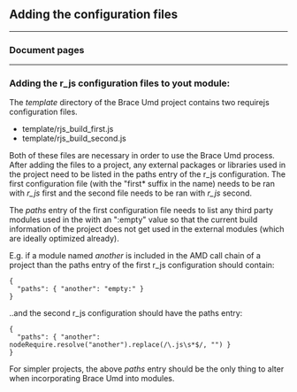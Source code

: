 ## Adding the configuration files

---
### Document pages

---

### Adding the r_js configuration files to yout module:
The *template* directory of the Brace Umd project contains two requirejs configuration files.
* template/rjs_build_first.js
* template/rjs_build_second.js

Both of these files are necessary in order to use the Brace Umd process. After adding the files to a project, any external packages or libraries used in the project need to be listed in the paths entry of the r_js configuration. The first configuration file (with the "first* suffix in the name) needs to be ran with *r_js* first and the second file needs to be ran with *r_js* second.

The *paths* entry of the first configuration file needs to list any third party modules used in the with an ":empty" value so that the current build information of the project does not get used in the external modules (which are ideally optimized already).

E.g. if a module named *another* is included in the AMD call chain of a project than the paths entry of the first r_js configuration should contain:

```
{
  "paths": { "another": "empty:" }
}
```

..and the second r_js configuration should have the paths entry:

```
{
  "paths": { "another": nodeRequire.resolve("another").replace(/\.js\s*$/, "") }
}
```

For simpler projects, the above *paths* entry should be the only thing to alter when incorporating Brace Umd into modules.

